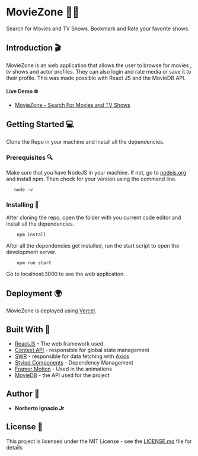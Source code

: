 # MovieZone 🎥🍿

Search for Movies and TV Shows. Bookmark and Rate your favorite shows.

## Introduction 🎬

MovieZone is an web application that allows the user to browse for movies , tv shows and actor profiles. They can also login and rate media or save it to their profile.
This was made possible with React JS and the MovieDB API. 

#### Live Demo 🌐
- [MovieZone - Search For Movies and TV Shows](https://moviezone.nicoignacio.tech/)

## Getting Started 💻

Clone the Repo in your machine and install all the dependencies.

### Prerequisites 🔍
Make sure that you have NodeJS in your machine. If not, go to [nodejs.org](https://nodejs.org) and install npm. Then check for your version using the command line.

```
   node -v 
```

### Installing 📕

After cloning the repo, open the folder with you current code editor and install all the dependencies.

```
    npm install
```

After all the dependencies get installed, run the start script to open the development server.

```
    npm run start
```

Go to localhost:3000 to see the web application.


## Deployment 🌍

MovieZone is deployed using [Vercel](https://vercel.com/).

## Built With 🔨

* [ReactJS](https://reactjs.org) - The web framework used
* [Context API](https://reactjs.org) - responsible for global state management
* [SWR](https://swr.vercel.app/) - responsible for data fetching with [Axios](https://github.com/axios/axios)
* [Styled Components](https://styled-components.com/) - Dependency Management
* [Framer Motion](https://www.framer.com/api) - Used in the animations
* [MovieDB](https://www.themoviedb.org/) - the API used for the project

## Author 📝

* **Norberto Ignacio Jr** 

## License 📇

This project is licensed under the MIT License - see the [LICENSE.md](LICENSE.md) file for details
